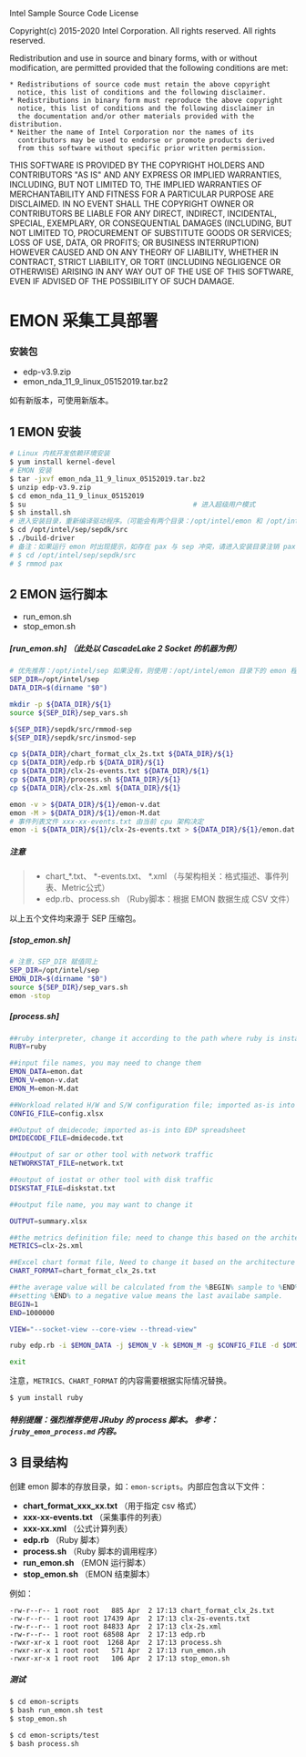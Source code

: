 Intel Sample Source Code License

Copyright(c) 2015-2020 Intel Corporation. All rights reserved.
All rights reserved.

Redistribution and use in source and binary forms, with or without
modification, are permitted provided that the following conditions
are met:

    * Redistributions of source code must retain the above copyright
      notice, this list of conditions and the following disclaimer.
    * Redistributions in binary form must reproduce the above copyright
      notice, this list of conditions and the following disclaimer in
      the documentation and/or other materials provided with the distribution.
    * Neither the name of Intel Corporation nor the names of its
      contributors may be used to endorse or promote products derived
      from this software without specific prior written permission.

THIS SOFTWARE IS PROVIDED BY THE COPYRIGHT HOLDERS AND CONTRIBUTORS
"AS IS" AND ANY EXPRESS OR IMPLIED WARRANTIES, INCLUDING, BUT NOT
LIMITED TO, THE IMPLIED WARRANTIES OF MERCHANTABILITY AND FITNESS FOR
A PARTICULAR PURPOSE ARE DISCLAIMED. IN NO EVENT SHALL THE COPYRIGHT
OWNER OR CONTRIBUTORS BE LIABLE FOR ANY DIRECT, INDIRECT, INCIDENTAL,
SPECIAL, EXEMPLARY, OR CONSEQUENTIAL DAMAGES (INCLUDING, BUT NOT
LIMITED TO, PROCUREMENT OF SUBSTITUTE GOODS OR SERVICES; LOSS OF USE,
DATA, OR PROFITS; OR BUSINESS INTERRUPTION) HOWEVER CAUSED AND ON ANY
THEORY OF LIABILITY, WHETHER IN CONTRACT, STRICT LIABILITY, OR TORT
(INCLUDING NEGLIGENCE OR OTHERWISE) ARISING IN ANY WAY OUT OF THE USE
OF THIS SOFTWARE, EVEN IF ADVISED OF THE POSSIBILITY OF SUCH DAMAGE.

# EMON 采集工具部署

### 安装包
- edp-v3.9.zip
- emon_nda_11_9_linux_05152019.tar.bz2

如有新版本，可使用新版本。


## 1 EMON 安装

```bash
# Linux 内核开发依赖环境安装
$ yum install kernel-devel
# EMON 安装
$ tar -jxvf emon_nda_11_9_linux_05152019.tar.bz2
$ unzip edp-v3.9.zip
$ cd emon_nda_11_9_linux_05152019
$ su                                         # 进入超级用户模式
$ sh install.sh
# 进入安装目录，重新编译驱动程序。（可能会有两个目录：/opt/intel/emon 和 /opt/intel/sep ，强烈推荐首选：/opt/intel/sep !!）
$ cd /opt/intel/sep/sepdk/src
$ ./build-driver
# 备注：如果运行 emon 时出现提示，如存在 pax 与 sep 冲突，请进入安装目录注销 pax 模块。命令如下：
# $ cd /opt/intel/sep/sepdk/src
# $ rmmod pax
```


## 2 EMON 运行脚本

- run_emon.sh
- stop_emon.sh

##### [run_emon.sh] （此处以 CascadeLake 2 Socket 的机器为例）
```bash
# 优先推荐：/opt/intel/sep 如果没有，则使用：/opt/intel/emon 目录下的 emon 程序。
SEP_DIR=/opt/intel/sep
DATA_DIR=$(dirname "$0")

mkdir -p ${DATA_DIR}/${1}
source ${SEP_DIR}/sep_vars.sh

${SEP_DIR}/sepdk/src/rmmod-sep
${SEP_DIR}/sepdk/src/insmod-sep

cp ${DATA_DIR}/chart_format_clx_2s.txt ${DATA_DIR}/${1}
cp ${DATA_DIR}/edp.rb ${DATA_DIR}/${1}
cp ${DATA_DIR}/clx-2s-events.txt ${DATA_DIR}/${1}
cp ${DATA_DIR}/process.sh ${DATA_DIR}/${1}
cp ${DATA_DIR}/clx-2s.xml ${DATA_DIR}/${1}

emon -v > ${DATA_DIR}/${1}/emon-v.dat
emon -M > ${DATA_DIR}/${1}/emon-M.dat
# 事件列表文件 xxx-xx-events.txt 由当前 cpu 架构决定
emon -i ${DATA_DIR}/${1}/clx-2s-events.txt > ${DATA_DIR}/${1}/emon.dat &
```

##### 注意
> - chart_*.txt、 *-events.txt、 *.xml （与架构相关：格式描述、事件列表、Metric公式） <br>
> - edp.rb、process.sh （Ruby脚本：根据 EMON 数据生成 CSV 文件）

以上五个文件均来源于 SEP 压缩包。

##### [stop_emon.sh]
```bash
# 注意，SEP_DIR 赋值同上
SEP_DIR=/opt/intel/sep
EMON_DIR=$(dirname "$0")
source ${SEP_DIR}/sep_vars.sh
emon -stop
```

##### [process.sh]
```bash
##ruby interpreter, change it according to the path where ruby is installed in your system
RUBY=ruby

##input file names, you may need to change them
EMON_DATA=emon.dat
EMON_V=emon-v.dat
EMON_M=emon-M.dat

##Workload related H/W and S/W configuration file; imported as-is into EDP spreadshe
CONFIG_FILE=config.xlsx

##Output of dmidecode; imported as-is into EDP spreadsheet
DMIDECODE_FILE=dmidecode.txt

##output of sar or other tool with network traffic
NETWORKSTAT_FILE=network.txt

##output of iostat or other tool with disk traffic
DISKSTAT_FILE=diskstat.txt

##output file name, you may want to change it

OUTPUT=summary.xlsx

##the metrics definition file; need to change this based on the architecture
METRICS=clx-2s.xml

##Excel chart format file, Need to change it based on the architecture
CHART_FORMAT=chart_format_clx_2s.txt

##the average value will be calculated from the %BEGIN% sample to %END% sample.
##setting %END% to a negative value means the last availabe sample.
BEGIN=1
END=1000000

VIEW="--socket-view --core-view --thread-view"

ruby edp.rb -i $EMON_DATA -j $EMON_V -k $EMON_M -g $CONFIG_FILE -d $DMIDECODE_FILE -D $DISKSTAT_FILE -n $NETWORKSTAT_FILE -f $CHART_FORMAT -o $OUTPUT -m $METRICS -b $BEGIN -e $END $VIEW $TPS $TIMESTAMP_IN_CHART

exit
```
注意，``METRICS、CHART_FORMAT`` 的内容需要根据实际情况替换。

```bash
$ yum install ruby
```
##### 特别提醒：强烈推荐使用 JRuby 的 process 脚本。 参考：``jruby_emon_process.md`` 内容。


## 3 目录结构

创建 emon 脚本的存放目录，如：``emon-scripts``。内部应包含以下文件：
- **chart_format_xxx_xx.txt**  （用于指定 csv 格式）
- **xxx-xx-events.txt** （采集事件的列表）
- **xxx-xx.xml** （公式计算列表）
- **edp.rb** （Ruby 脚本）
- **process.sh** （Ruby 脚本的调用程序）
- **run_emon.sh** （EMON 运行脚本）
- **stop_emon.sh** （EMON 结束脚本）

例如：
```
-rw-r--r-- 1 root root   885 Apr  2 17:13 chart_format_clx_2s.txt
-rw-r--r-- 1 root root 17439 Apr  2 17:13 clx-2s-events.txt
-rw-r--r-- 1 root root 84833 Apr  2 17:13 clx-2s.xml
-rw-r--r-- 1 root root 68508 Apr  2 17:13 edp.rb
-rwxr-xr-x 1 root root  1268 Apr  2 17:13 process.sh
-rwxr-xr-x 1 root root   571 Apr  2 17:13 run_emon.sh
-rwxr-xr-x 1 root root   106 Apr  2 17:13 stop_emon.sh
```

##### 测试

```bash
$ cd emon-scripts
$ bash run_emon.sh test
$ stop_emon.sh
```

```bash
$ cd emon-scripts/test
$ bash process.sh
```
